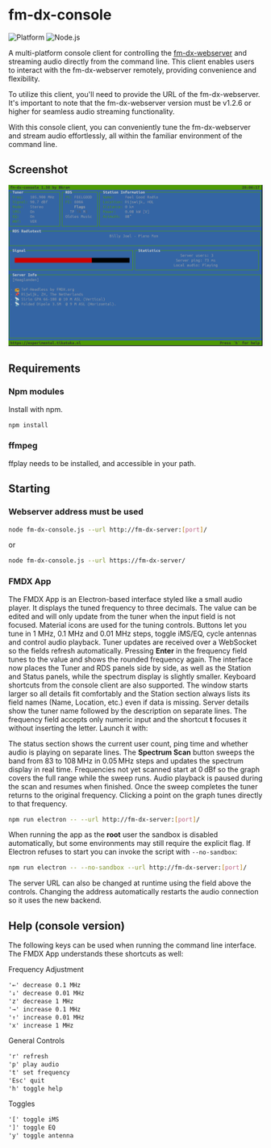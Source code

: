 # fm-dx-console

![Platform](https://img.shields.io/badge/platform-linux%20%7C%20windows%20%7C%20macos-brightgreen)
![Node.js](https://img.shields.io/badge/node-%3E%3D14.x-blue)


A multi-platform console client for controlling the [fm-dx-webserver](https://github.com/NoobishSVK/fm-dx-webserver) and streaming audio directly from the command line. This client enables users to interact with the fm-dx-webserver remotely, providing convenience and flexibility.

To utilize this client, you'll need to provide the URL of the fm-dx-webserver. It's important to note that the fm-dx-webserver version must be v1.2.6 or higher for seamless audio streaming functionality.

With this console client, you can conveniently tune the fm-dx-webserver and stream audio effortlessly, all within the familiar environment of the command line.

## Screenshot

![Screenshot Linux](images/screenshot-Linux.png "Screenshot Linux")

## Requirements

### Npm modules

Install with npm.

```bash
npm install
```

### ffmpeg

ffplay needs to be installed, and accessible in your path.

## Starting

### Webserver address must be used

```bash
node fm-dx-console.js --url http://fm-dx-server:[port]/
```

or

```bash
node fm-dx-console.js --url https://fm-dx-server/
```

### FMDX App

The FMDX App is an Electron-based interface styled like a small audio player. It
displays the tuned frequency to three decimals. The value can be edited and will
only update from the tuner when the input field is not focused. Material icons
are used for the tuning controls. Buttons let you tune in 1 MHz, 0.1 MHz and 0.01
MHz steps, toggle iMS/EQ, cycle antennas and control audio
playback. Tuner updates are received over a WebSocket so the fields refresh
automatically. Pressing **Enter** in the frequency field tunes to the value and
shows the rounded frequency again. The interface now places the Tuner and RDS
panels side by side, as well as the Station and Status panels, while the
spectrum display is slightly smaller. Keyboard shortcuts from the console client
are also supported. The window starts larger so all details fit comfortably and
the Station section always lists its field names (Name, Location, etc.) even if
data is missing. Server details show the tuner name followed by the description
on separate lines. The frequency field accepts only numeric input and the
shortcut **t** focuses it without inserting the letter. Launch it with:

The status section shows the current user count, ping time and whether audio is
playing on separate lines.
The **Spectrum Scan** button sweeps the band from 83 to 108 MHz in 0.05 MHz steps
and updates the spectrum display in real time. Frequencies not yet scanned start
at 0 dBf so the graph covers the full range while the sweep runs. Audio playback
is paused during the scan and resumes when finished. Once the sweep completes
the tuner returns to the original frequency. Clicking a point on the graph tunes
directly to that frequency.

```bash
npm run electron -- --url http://fm-dx-server:[port]/
```

When running the app as the **root** user the sandbox is disabled
automatically, but some environments may still require the explicit flag. If
Electron refuses to start you can invoke the script with `--no-sandbox`:

```bash
npm run electron -- --no-sandbox --url http://fm-dx-server:[port]/
```

The server URL can also be changed at runtime using the field above the
controls. Changing the address automatically restarts the audio connection so it
uses the new backend.

## Help (console version)

The following keys can be used when running the command line interface. The
FMDX App understands these shortcuts as well:

Frequency Adjustment

    '←' decrease 0.1 MHz
    '↓' decrease 0.01 MHz
    'z' decrease 1 MHz
    '→' increase 0.1 MHz
    '↑' increase 0.01 MHz
    'x' increase 1 MHz

General Controls

    'r' refresh
    'p' play audio
    't' set frequency
    'Esc' quit
    'h' toggle help

Toggles

    '[' toggle iMS
    ']' toggle EQ
    'y' toggle antenna
